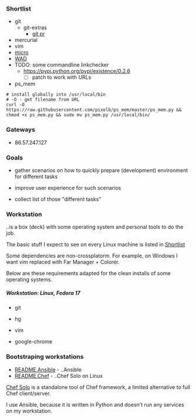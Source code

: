 ### Shortlist

* git
  * git-extras
    * [git pr](https://github.com/tj/git-extras/blob/master/Commands.md#git-pr)
* mercurial
* vim
* [micro](https://micro-editor.github.io/)
* [WAD](https://github.com/CERN-CERT/WAD)
* TODO: some commandline linkchecker
  * https://pypi.python.org/pypi/existence/0.2.6
    * [ ] patch to work with URLs
* ps_mem
<!-- list above will get extra newlines without this comment before code section -->

    # install globally into /usr/local/bin
    # -O - get filename from URL
    curl -O https://raw.githubusercontent.com/pixelb/ps_mem/master/ps_mem.py && chmod +x ps_mem.py && sudo mv ps_mem.py /usr/local/bin/

### Gateways

* 86.57.247.127

### Goals

* gather scenarios on how to quickly prepare (development)
environment for different tasks

* improve user experience for such scenarios

* collect list of those "different tasks"

### Workstation

..is a box (deck) with some operating system and personal
tools to do the job.

The basic stuff I expect to see on every Linux machine is
listed in [Shortlist](#shortlist)

Some dependencies are non-crossplatorm. For example, on
Windows I want vim replaced with Far Manager + Colorer.

Below are these requirements adapted for the clean
installs of some operating systems.

##### Workstation: Linux, Fedora 17

 * git
 * hg
 * vim

 * google-chrome


### Bootstraping workstations

* [README.Ansible](README.Ansible.md) - ..Ansible
* [README.Chef](README.Chef.md) - ..Chef Solo on Linux
  
[Chef Solo](https://docs.chef.io/chef_solo.html) is a
standalone tool of Chef framework, a limited alternative
to full Chef client/server.

I use Ansible, because it is written in Python and
doesn't run any services on my workstation.

